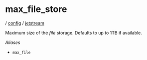 # max_file_store

/ [config](/ref/config/index.md) / [jetstream](/ref/config/config/jetstream/index.md) 

Maximum size of the *file* storage.
Defaults to up to 1TB if available.

*Aliases*
- `max_file`

